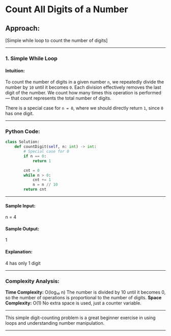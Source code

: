 # Count All Digits of a Number

## Approach:
[Simple while loop to count the number of digits]

---

### 1. Simple While Loop

#### Intuition:
To count the number of digits in a given number `n`, we repeatedly divide the number by `10` until it becomes `0`. Each division effectively removes the last digit of the number. We count how many times this operation is performed — that count represents the total number of digits.

There is a special case for `n = 0`, where we should directly return `1`, since `0` has one digit.

---

### Python Code:
```python
class Solution:
    def countDigit(self, n: int) -> int:
        # Special case for 0
        if n == 0:
            return 1
        
        cnt = 0
        while n > 0:
            cnt += 1
            n = n // 10
        return cnt

```
---

#### Sample Input:
n = 4

#### Sample Output:
1

#### Explanation:
4 has only 1 digit

---

### Complexity Analysis:
**Time Complexity:** O(log₁₀ n)
The number is divided by 10 until it becomes 0, so the number of operations is proportional to the number of digits.
**Space Complexity:** O(1)
No extra space is used, just a counter variable.

---

This simple digit-counting problem is a great beginner exercise in using loops and understanding number manipulation.

---
